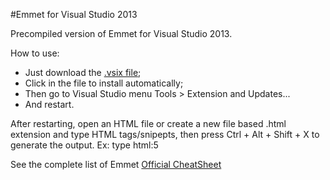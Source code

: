 #Emmet for Visual Studio 2013

Precompiled version of Emmet for Visual Studio 2013.

How to use:
* Just download the [.vsix file](https://github.com/rennan/emmet-visual-studio/raw/master/Emmet.vsix);
* Click in the file to install automatically;
* Then go to Visual Studio menu Tools > Extension and Updates... 
* And restart.

After restarting, open an HTML file or create a new file based .html extension and type HTML tags/snipepts, then press Ctrl + Alt + Shift + X to generate the output. Ex: type html:5

See the complete list of Emmet [Official CheatSheet](http://docs.emmet.io/cheat-sheet)
